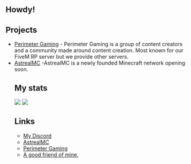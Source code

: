 ## Howdy!

<h2>Projects</h2>
<ul>
  <li><a href="https://perimetergaming.com/"> Perimeter Gaming</a> - Perimeter Gaming is a group of content creators and a community made around content creation. Most known for our FiveM RP server but we provide other servers.</li>
  <li><a href="https://discord.gg/hmmrB7hrvt">AstrealMC</a> -AstrealMC is a newly founded Minecraft network opening soon.


<h2>My stats</h2>
<img src="https://github-readme-stats.vercel.app/api?username=Hakkodevelopment&show_icons=true&theme=tokyonight">
<img src="https://github-readme-stats.vercel.app/api/top-langs/?username=anuraghazra&layout=compact&theme=tokyonight">

<h2>Links</h2>
<ul>
  <li><a href="https://discord.gg/3XuvrhfKgK">My Discord</a></li>
  <li><a href="https://discord.gg/hmmrB7hrvt">AstrealMC</a></li>
  <li><a href="https://discord.gg/AYb3Un6">Perimeter Gaming</a></li>
  <li><a href="https://youtube.com/maxmov">A good friend of mine.</a></li>
</ul>
